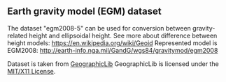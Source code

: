 ## Earth gravity model (EGM) dataset

The dataset "egm2008-5" can be used for conversion between gravity-related height and ellipsoidal height. See more about difference between height models: https://en.wikipedia.org/wiki/Geoid
Represented model is EGM2008: http://earth-info.nga.mil/GandG/wgs84/gravitymod/egm2008

Dataset is taken from [GeographicLib](https://geographiclib.sourceforge.io/html/geoid.html)
GeographicLib is licensed under the [MIT/X11 License](https://opensource.org/licenses/MIT).